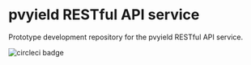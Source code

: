 # pvyield RESTful API service
Prototype development repository for the pvyield RESTful API service.

![circleci badge](https://circleci.com/gh/pvyield/pvy-api/tree/master.svg?style=shield)
